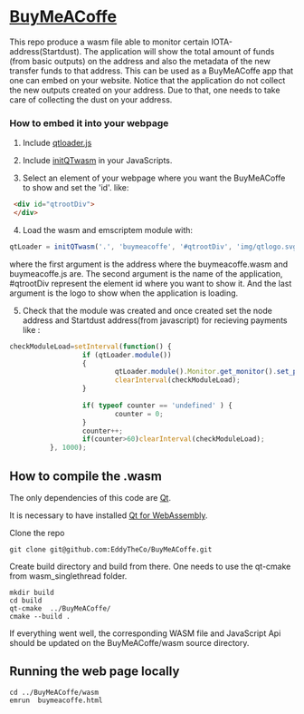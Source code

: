 # [BuyMeACoffe](https://eddytheco.github.io/BuyMeACoffe/index.html)

This repo produce a wasm file able to monitor certain IOTA-address(Startdust).
The application will show the total amount of funds (from basic outputs) on the address and also the metadata of the new transfer funds to that address.
This can be used as a BuyMeACoffe app that one can embed on your website.
Notice that the application do not collect the new outputs created on your address.
Due to that, one needs to take care of collecting the dust on your address.

### How to embed it into your webpage

1. Include [qtloader.js](https://eddytheco.github.io/BuyMeACoffe/qtloader.js)

2. Include [initQTwasm](https://eddytheco.github.io/BuyMeACoffe/js/initQTwasm.js) in your JavaScripts.

3. Select an element of your webpage where you want the BuyMeACoffe to show and set the 'id'.
like:

```html
 <div id="qtrootDiv">
 </div>
```

4. Load  the wasm and emscriptem module with:

```js
qtLoader = initQTwasm('.', 'buymeacoffe', '#qtrootDiv', 'img/qtlogo.svg');

```

where the first argument is the address where the buymeacoffe.wasm and buymeacoffe.js are.
The second argument is the name of the application, #qtrootDiv represent the element id where you want to show it.
And the last argument is the logo to show when the application is loading. 

5. Check that the module was created and once created set the node address and Startdust address(from javascript) for recieving payments like :

```js
checkModuleLoad=setInterval(function() {
                  if (qtLoader.module())
                  {
                          qtLoader.module().Monitor.get_monitor().set_properties("https://api.testnet.shimmer.network","rms1qrzgmpr0lzvqxzu73qakkvg7v2qd2lngkaf64w256c76vepag4sqs27e25s");
                          clearInterval(checkModuleLoad);
                  }
  
                  if( typeof counter == 'undefined' ) {
                          counter = 0;
                  }
                  counter++;
                  if(counter>60)clearInterval(checkModuleLoad);
          }, 1000);
``` 


## How to compile the .wasm

The only dependencies of this code are [Qt](https://www.qt.io/).

It is necessary to have installed [Qt for WebAssembly](https://doc.qt.io/qt-6/wasm.html). 

Clone the repo

```console
git clone git@github.com:EddyTheCo/BuyMeACoffe.git 
```

Create build directory and build from there. One needs to use the qt-cmake from wasm_singlethread folder.

```console
mkdir build 
cd build
qt-cmake  ../BuyMeACoffe/
cmake --build . 
```

If everything went well, the corresponding WASM file and JavaScript Api should be updated on the BuyMeACoffe/wasm source directory. 

## Running the web page locally
 
```console
cd ../BuyMeACoffe/wasm
emrun  buymeacoffe.html
```

